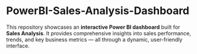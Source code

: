 # PowerBI-Sales-Analysis-Dashboard
This repository showcases an **interactive Power BI dashboard** built for **Sales Analysis**.   It provides comprehensive insights into sales performance, trends, and key business metrics — all through a dynamic, user-friendly interface.
